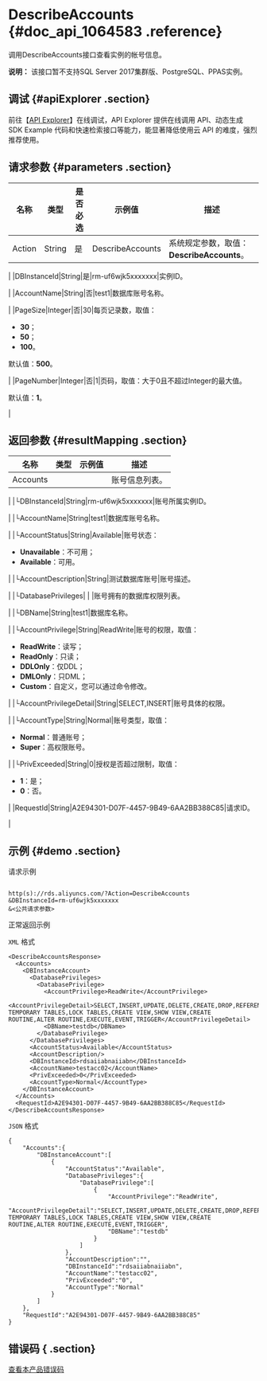 # DescribeAccounts {#doc_api_1064583 .reference}

调用DescribeAccounts接口查看实例的帐号信息。

**说明：** 该接口暂不支持SQL Server 2017集群版、PostgreSQL、PPAS实例。

## 调试 {#apiExplorer .section}

前往【[API Explorer](https://api.aliyun.com/#product=Rds&api=DescribeAccounts)】在线调试，API Explorer 提供在线调用 API、动态生成 SDK Example 代码和快速检索接口等能力，能显著降低使用云 API 的难度，强烈推荐使用。

## 请求参数 {#parameters .section}

|名称|类型|是否必选|示例值|描述|
|--|--|----|---|--|
|Action|String|是|DescribeAccounts|系统规定参数，取值：**DescribeAccounts**。

 |
|DBInstanceId|String|是|rm-uf6wjk5xxxxxxx|实例ID。

 |
|AccountName|String|否|test1|数据库账号名称。

 |
|PageSize|Integer|否|30|每页记录数，取值：

 -   **30**；
-   **50**；
-   **100**。

 默认值：**500**。

 |
|PageNumber|Integer|否|1|页码，取值：大于0且不超过Integer的最大值。

 默认值：**1**。

 |

## 返回参数 {#resultMapping .section}

|名称|类型|示例值|描述|
|--|--|---|--|
|Accounts| | |账号信息列表。

 |
|└DBInstanceId|String|rm-uf6wjk5xxxxxxx|账号所属实例ID。

 |
|└AccountName|String|test1|数据库账号名称。

 |
|└AccountStatus|String|Available|账号状态：

 -   **Unavailable**：不可用；
-   **Available**：可用。

 |
|└AccountDescription|String|测试数据库账号|账号描述。

 |
|└DatabasePrivileges| | |账号拥有的数据库权限列表。

 |
|└DBName|String|test1|数据库名称。

 |
|└AccountPrivilege|String|ReadWrite|账号的权限，取值：

 -   **ReadWrite**：读写；
-   **ReadOnly**：只读；
-   **DDLOnly**：仅DDL；
-   **DMLOnly**：只DML；
-   **Custom**：自定义，您可以通过命令修改。

 |
|└AccountPrivilegeDetail|String|SELECT,INSERT|账号具体的权限。

 |
|└AccountType|String|Normal|账号类型，取值：

 -   **Normal**：普通账号；
-   **Super**：高权限账号。

 |
|└PrivExceeded|String|0|授权是否超过限制，取值：

 -   **1**：是；
-   **0**：否。

 |
|RequestId|String|A2E94301-D07F-4457-9B49-6AA2BB388C85|请求ID。

 |

## 示例 {#demo .section}

请求示例

``` {#request_demo}

http(s)://rds.aliyuncs.com/?Action=DescribeAccounts
&DBInstanceId=rm-uf6wjk5xxxxxxx
&<公共请求参数>

```

正常返回示例

`XML` 格式

``` {#xml_return_success_demo}
<DescribeAccountsResponse>
  <Accounts>
    <DBInstanceAccount>
      <DatabasePrivileges>
        <DatabasePrivilege>
          <AccountPrivilege>ReadWrite</AccountPrivilege>
          <AccountPrivilegeDetail>SELECT,INSERT,UPDATE,DELETE,CREATE,DROP,REFERENCES,INDEX,ALTER,CREATE TEMPORARY TABLES,LOCK TABLES,CREATE VIEW,SHOW VIEW,CREATE ROUTINE,ALTER ROUTINE,EXECUTE,EVENT,TRIGGER</AccountPrivilegeDetail>
          <DBName>testdb</DBName>
        </DatabasePrivilege>
      </DatabasePrivileges>
      <AccountStatus>Available</AccountStatus>
      <AccountDescription/>
      <DBInstanceId>rdsaiiabnaiiabn</DBInstanceId>
      <AccountName>testacc02</AccountName>
      <PrivExceeded>0</PrivExceeded>
      <AccountType>Normal</AccountType>
    </DBInstanceAccount>
  </Accounts>
  <RequestId>A2E94301-D07F-4457-9B49-6AA2BB388C85</RequestId>
</DescribeAccountsResponse>

```

`JSON` 格式

``` {#json_return_success_demo}
{
	"Accounts":{
		"DBInstanceAccount":[
			{
				"AccountStatus":"Available",
				"DatabasePrivileges":{
					"DatabasePrivilege":[
						{
							"AccountPrivilege":"ReadWrite",
							"AccountPrivilegeDetail":"SELECT,INSERT,UPDATE,DELETE,CREATE,DROP,REFERENCES,INDEX,ALTER,CREATE TEMPORARY TABLES,LOCK TABLES,CREATE VIEW,SHOW VIEW,CREATE ROUTINE,ALTER ROUTINE,EXECUTE,EVENT,TRIGGER",
							"DBName":"testdb"
						}
					]
				},
				"AccountDescription":"",
				"DBInstanceId":"rdsaiiabnaiiabn",
				"AccountName":"testacc02",
				"PrivExceeded":"0",
				"AccountType":"Normal"
			}
		]
	},
	"RequestId":"A2E94301-D07F-4457-9B49-6AA2BB388C85"
}
```

## 错误码 { .section}

[查看本产品错误码](https://error-center.aliyun.com/status/product/Rds)


